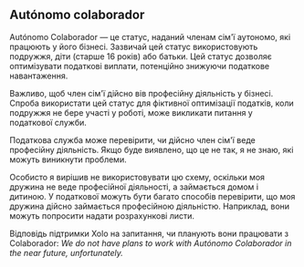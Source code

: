 ## Autónomo colaborador

Autónomo Colaborador — це статус, наданий членам сім'ї аутономо, які працюють у його бізнесі. Зазвичай цей статус
використовують подружжя, діти (старше 16 років) або батьки. Цей статус дозволяє оптимізувати податкові виплати,
потенційно знижуючи податкове навантаження.

Важливо, щоб член сім'ї дійсно вів професійну діяльність у бізнесі. Спроба використати цей статус для фіктивної
оптимізації податків, коли подружжя не бере участі у роботі, може викликати питання у податкової служби.

Податкова служба може перевірити, чи дійсно член сім'ї веде професійну діяльність. Якщо буде виявлено, що це не так, я
не знаю, які можуть виникнути проблеми.

Особисто я вирішив не використовувати цю схему, оскільки моя дружина не веде професійної діяльності, а займається домом
і дитиною. У податкової можуть бути багато способів перевірити, що моя дружина дійсно займається професійною діяльністю.
Наприклад, вони можуть попросити надати розрахункові листи.

Відповідь підтримки Xolo на запитання, чи планують вони працювати з Colaborador: _We do not have plans to work with
Autónomo Colaborador in the near future, unfortunately._
